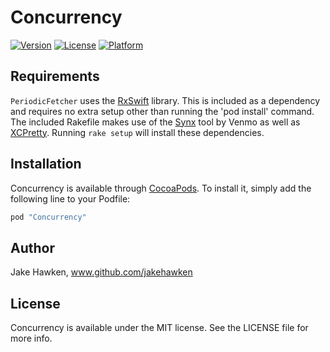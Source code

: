 # Concurrency

[![Version](https://img.shields.io/cocoapods/v/Concurrency.svg?style=flat)](http://cocoapods.org/pods/Concurrency)
[![License](https://img.shields.io/cocoapods/l/Concurrency.svg?style=flat)](http://cocoapods.org/pods/Concurrency)
[![Platform](https://img.shields.io/cocoapods/p/Concurrency.svg?style=flat)](http://cocoapods.org/pods/Concurrency)

## Requirements

`PeriodicFetcher` uses the [RxSwift](https://github.com/ReactiveX/RxSwift) library. This is included as a dependency and requires no extra setup other than running the 'pod install' command.
The included Rakefile makes use of the [Synx](https://github.com/venmo/synx) tool by Venmo as well as [XCPretty](https://github.com/supermarin/xcpretty). Running `rake setup` will install these dependencies.

## Installation

Concurrency is available through [CocoaPods](http://cocoapods.org). To install
it, simply add the following line to your Podfile:

```ruby
pod "Concurrency"
```

## Author

Jake Hawken, www.github.com/jakehawken

## License

Concurrency is available under the MIT license. See the LICENSE file for more info.
